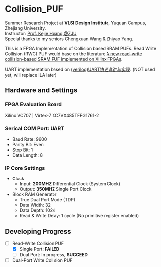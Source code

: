 # Collision_PUF

Summer Research Project at **VLSI Design Institute**, Yuquan Campus, Zhejiang University.  
Instructor: [Prof. Kejie Huang @ZJU](https://person.zju.edu.cn/huangkejie/702147.html)  
Special thanks to my seniors Chengxuan Wang & Zhiyao Yang.

This is a FPGA Implementation of Collision based SRAM PUFs. Read Write Collision (RWC) PUF would base on the literature [A new read–write collision-based SRAM PUF implemented on Xilinx FPGAs](https://link.springer.com/article/10.1007/s13389-021-00281-8).

UART implementation based on [(verilog)UART协议详讲与实现](https://zhuanlan.zhihu.com/p/549612117). (NOT used yet, will replace ILA later)

## Hardware and Settings
### FPGA Evaluation Board
Xilinx VC707 | Virtex-7 XC7VX485TFFG1761-2
### Serical COM Port: UART
- Baud Rate: 9600  
- Parity Bit: Even
- Stop Bit: 1
- Data Length: 8
### IP Core Settings
- Clock
    - Input: **200MHZ** Differential Clock (System Clock)
    - Output: **350MHZ** Single Port Clock
- Block RAM Generator
    - True Dual Port Mode (TDP)
    - Data Width: 32
    - Data Depth: 1024
    - Read & Write Delay: 1 cycle (No primitive register enabled)

## Developing Progress
- [ ] Read-Write Collision PUF
    - [x] Single Port: **FAILED**
    - [ ] Dual Port: In progress, **SUCCEED**
- [ ] Dual-Port Write Collision PUF
